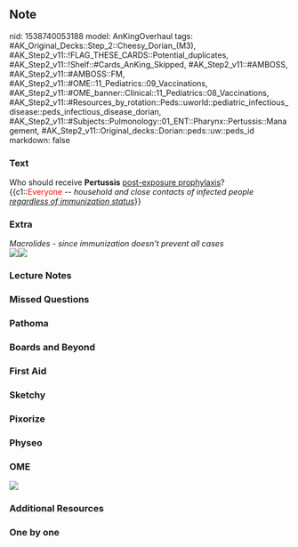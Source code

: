 ## Note
nid: 1538740053188
model: AnKingOverhaul
tags: #AK_Original_Decks::Step_2::Cheesy_Dorian_(M3), #AK_Step2_v11::!FLAG_THESE_CARDS::Potential_duplicates, #AK_Step2_v11::!Shelf::#Cards_AnKing_Skipped, #AK_Step2_v11::#AMBOSS, #AK_Step2_v11::#AMBOSS::FM, #AK_Step2_v11::#OME::11_Pediatrics::09_Vaccinations, #AK_Step2_v11::#OME_banner::Clinical::11_Pediatrics::08_Vaccinations, #AK_Step2_v11::#Resources_by_rotation::Peds::uworld::pediatric_infectious_disease::peds_infectious_disease_dorian, #AK_Step2_v11::#Subjects::Pulmonology::01_ENT::Pharynx::Pertussis::Management, #AK_Step2_v11::Original_decks::Dorian::peds::uw::peds_id
markdown: false

### Text
<div style="text-align: left;">
  Who should receive <b>Pertussis</b> <u>post-exposure
  prophylaxis</u>?
</div>
<div style="text-align: left;"></div>
<div style="text-align: left;">
  {{c1::<font color="#FF0000" style="">Everyone</font> --
  <i>household and close contacts of infected people <u style=
  "">regardless of immunization status</u></i>}}
</div>

### Extra
<div>
  <i>Macrolides - since immunization doesn't prevent all cases</i>
</div><i><img src="PertussisTxandPPX.png"><img src=
"Screen%20Shot%202017-05-16%20at%2011.16.31%20PM.jpg"></i>

### Lecture Notes


### Missed Questions


### Pathoma


### Boards and Beyond


### First Aid


### Sketchy


### Pixorize


### Physeo


### OME
<div class="ome-widget">
  <a href=
  "https://onlinemeded.org/spa/pediatrics/vaccinations/acquire?ref=anki">
  <img src="_OME_AnkiFlashcards_Lesson_5.png"></a>
</div>

### Additional Resources


### One by one

